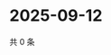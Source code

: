 # 2025-09-12

共 0 条

<!-- BEGIN ZHIHUQUESTIONS -->
<!-- 最后更新时间 Fri Sep 12 2025 21:19:07 GMT+0800 (China Standard Time) -->

<!-- END ZHIHUQUESTIONS -->
